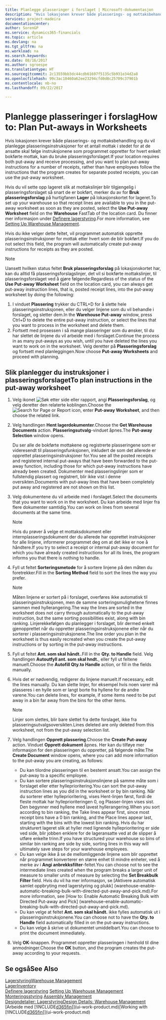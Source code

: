 ```yaml
---
title: Planlegge plasseringer i forslaget | Microsoft-dokumentasjon
description: "Hvis lokasjonen krever både plasserings- og mottaksbehandling og du vil planlegge plasseringsinstruksjoner for et antall mottak i stedet for at de ansatte skal følge instruksjonene som programmet oppretter for hvert enkelt bokførte mottak, kan du bruke plasseringsforslaget."
services: project-madeira
documentationcenter: 
author: SorenGP
ms.service: dynamics365-financials
ms.topic: article
ms.devlang: na
ms.tgt_pltfrm: na
ms.workload: na
ms.search.keywords: 
ms.date: 08/16/2017
ms.author: sgroespe
ms.translationtype: HT
ms.sourcegitcommit: 2c13559bb3dc44cdb61697f5135c5b931e34d2a8
ms.openlocfilehash: 99c3ac10460a62ee23294cfd0d8c25709c37901b
ms.contentlocale: nb-no
ms.lasthandoff: 09/22/2017

---
```

# <a name="how-to-plan-put-aways-in-worksheets"></a><span data-ttu-id="2292e-103">Planlegge plasseringer i forslag</span><span class="sxs-lookup"><span data-stu-id="2292e-103">How to: Plan Put-aways in Worksheets</span></span>
<span data-ttu-id="2292e-104">Hvis lokasjonen krever både plasserings- og mottaksbehandling og du vil planlegge plasseringsinstruksjoner for et antall mottak i stedet for at de ansatte skal følge instruksjonene som programmet oppretter for hvert enkelt bokførte mottak, kan du bruke plasseringsforslaget.</span><span class="sxs-lookup"><span data-stu-id="2292e-104">If your location requires both put-away and receive processing, and you want to plan put-away instructions for a number of receipts, rather than have employees follow the instructions that the program creates for separate posted receipts, you can use the put-away worksheet.</span></span>  

<span data-ttu-id="2292e-105">Hvis du vil sette opp lageret slik at mottakslinjer blir tilgjengelig i plasseringsforslaget så snart de er bokført, merker du av for **Bruk plasseringsforslag** på hurtigfanen **Lager** på lokasjonskortet for lageret.</span><span class="sxs-lookup"><span data-stu-id="2292e-105">To set up your warehouse so that receipt lines are available to you in the put-away worksheet as soon as they are posted, select the **Use Put-away Worksheet** field on the **Warehouse** FastTab of the location card.</span></span> <span data-ttu-id="2292e-106">Du finner mer informasjon under [Definere lagerstyring](warehouse-setup-warehouse.md).</span><span class="sxs-lookup"><span data-stu-id="2292e-106">For more information, see [Setting Up Warehouse Management](warehouse-setup-warehouse.md).</span></span>  

<span data-ttu-id="2292e-107">Hvis du ikke velger dette feltet, vil programmet automatisk opprette plasseringsinstruksjoner for mottak etter hvert som de blir bokført.</span><span class="sxs-lookup"><span data-stu-id="2292e-107">If you do not select this field, the program will automatically create put-away instructions for receipts as they are posted.</span></span>  

> [!NOTE]  
>  <span data-ttu-id="2292e-108">Uansett hvilken status feltet **Bruk plasseringsforslag** på lokasjonskortet har, kan du alltid få plasseringsforslagslinjer, det vil si bokførte mottakslinjer, til plasseringsforslaget ved å gjøre følgende:</span><span class="sxs-lookup"><span data-stu-id="2292e-108">Regardless of the status of the **Use Put-away Worksheet** field on the location card, you can always get put-away instruction lines, that is, posted receipt lines, into the put-away worksheet by doing the following:</span></span>  
>   
>  1.  <span data-ttu-id="2292e-109">I vinduet **Plassering** trykker du CTRL+D for å slette hele plasseringsinstruksjonen, eller du velger linjene som du vil behandle i forslaget, og sletter dem.</span><span class="sxs-lookup"><span data-stu-id="2292e-109">In the **Warehouse Put-away** window, press Ctrl+D to delete the entire put-away instruction, or select the lines that you want to process in the worksheet and delete them.</span></span>  
> 2.  <span data-ttu-id="2292e-110">Fortsett med prosessen i så mange plasseringer som du ønsker, til du har slettet de linjene du vil arbeide med i forslaget.</span><span class="sxs-lookup"><span data-stu-id="2292e-110">Continue the process in as many put-aways as you wish, until you have deleted the lines you want to work on in the worksheet.</span></span> <span data-ttu-id="2292e-111">Velg deretter på **Plasseringsforslag** og fortsett med planleggingen.</span><span class="sxs-lookup"><span data-stu-id="2292e-111">Now choose **Put-away Worksheets** and proceed with planning.</span></span>  

## <a name="to-plan-instructions-in-the-put-away-worksheet"></a><span data-ttu-id="2292e-112">Slik planlegger du instruksjoner i plasseringsforslaget</span><span class="sxs-lookup"><span data-stu-id="2292e-112">To plan instructions in the put-away worksheet</span></span>  
1.  <span data-ttu-id="2292e-113">Velg ikonet ![Søk etter side eller rapport](media/ui-search/search_small.png "Ikonet Søk etter side eller rapport"), angi **Plasseringsforslag**, og velg deretter den relaterte koblingen.</span><span class="sxs-lookup"><span data-stu-id="2292e-113">Choose the ![Search for Page or Report](media/ui-search/search_small.png "Search for Page or Report icon") icon, enter **Put-away Worksheet**, and then choose the related link.</span></span>  
2.  <span data-ttu-id="2292e-114">Velg handlingen **Hent lagerdokumenter**.</span><span class="sxs-lookup"><span data-stu-id="2292e-114">Choose the **Get Warehouse Documents** action.</span></span> <span data-ttu-id="2292e-115">**Plasseringsutvalg**-vinduet åpnes.</span><span class="sxs-lookup"><span data-stu-id="2292e-115">The **Put-away Selection** window opens.</span></span>  

    <span data-ttu-id="2292e-116">Du ser alle de bokførte mottakene og registrerte plasseringene som er videresendt til plasseringsfunksjonen, inkludert de som det allerede er opprettet plasseringsinstruksjoner for.</span><span class="sxs-lookup"><span data-stu-id="2292e-116">You see all the posted receipts and registered internal put-aways that have been forwarded to the put-away function, including those for which put-away instructions have already been created.</span></span> <span data-ttu-id="2292e-117">Dokumenter med plasseringslinjer som er fullstendig plassert og registrert, blir ikke vist i denne oversikten.</span><span class="sxs-lookup"><span data-stu-id="2292e-117">Documents with put-away lines that have been completely put away and registered are not shown on this list.</span></span>  

3. <span data-ttu-id="2292e-118">Velg dokumentene du vil arbeide med i forslaget.</span><span class="sxs-lookup"><span data-stu-id="2292e-118">Select the documents that you want to work on in the worksheet.</span></span> <span data-ttu-id="2292e-119">Du kan arbeide med linjer fra flere dokumenter samtidig.</span><span class="sxs-lookup"><span data-stu-id="2292e-119">You can work on lines from several documents at the same time.</span></span>  

    > [!NOTE]  
    >  <span data-ttu-id="2292e-120">Hvis du prøver å velge et mottaksdokument eller internplasseringsdokument der du allerede har opprettet instruksjoner for alle linjene, informerer programmet deg om at det ikke er noe å håndtere.</span><span class="sxs-lookup"><span data-stu-id="2292e-120">If you try to select a receipt or internal put-away document for which you have already created instructions for all its lines, the program informs you that there is nothing to handle.</span></span>  

4. <span data-ttu-id="2292e-121">Fyll ut feltet **Sorteringsmetode** for å sortere linjene på den måten du foretrekker.</span><span class="sxs-lookup"><span data-stu-id="2292e-121">Fill in the **Sorting Method** field to sort the lines the way you prefer.</span></span>  

    > [!NOTE]  
    >  <span data-ttu-id="2292e-122">Måten linjene er sortert på i forslaget, overføres ikke automatisk til plasseringsinstruksjonen, men de samme sorteringsmulighetene finnes sammen med hyllerangering.</span><span class="sxs-lookup"><span data-stu-id="2292e-122">The way the lines are sorted in the worksheet does not carry through automatically to the put-away instruction, but the same sorting possibilities exist, along with bin ranking.</span></span> <span data-ttu-id="2292e-123">Linjerekkefølgen du planlegger i forslaget, blir dermed enkelt gjenopprettet når du oppretter plasseringsinstruksjonene eller når du sorterer i plasseringsinstruksjonene.</span><span class="sxs-lookup"><span data-stu-id="2292e-123">The line order you plan in the worksheet is thus easily recreated when you create the put-away instructions or by sorting in the put-away instructions.</span></span>  

5.  <span data-ttu-id="2292e-124">Fyll ut feltet **Ant. som skal håndt.**.</span><span class="sxs-lookup"><span data-stu-id="2292e-124">Fill in the **Qty. to Handle** field.</span></span> <span data-ttu-id="2292e-125">Velg handlingen **Autoutfyll ant. som skal hndt.**, eller fyll ut feltene manuelt.</span><span class="sxs-lookup"><span data-stu-id="2292e-125">Choose the **Autofill Qty.to Handle** action, or fill in the fields manually.</span></span>  
6.  <span data-ttu-id="2292e-126">Hvis det er nødvendig, redigerer du linjene manuelt.</span><span class="sxs-lookup"><span data-stu-id="2292e-126">If necessary, edit the lines manually.</span></span> <span data-ttu-id="2292e-127">Du kan slette linjer, for eksempel hvis noen varer må plasseres i en hylle som er langt borte fra hyllene for de andre varene.</span><span class="sxs-lookup"><span data-stu-id="2292e-127">You can delete lines, for example, if some items need to be put away in a bin far away from the bins for the other items.</span></span>  

    > [!NOTE]  
    >  <span data-ttu-id="2292e-128">Linjer som slettes, blir bare slettet fra dette forslaget, ikke fra plasseringsutvalgsoversikten.</span><span class="sxs-lookup"><span data-stu-id="2292e-128">Lines deleted are only deleted from this worksheet, not from the put-away selection list.</span></span>  

7.  <span data-ttu-id="2292e-129">Velg handlingen **Opprett plassering**.</span><span class="sxs-lookup"><span data-stu-id="2292e-129">Choose the **Create Put-away** action.</span></span> <span data-ttu-id="2292e-130">Vinduet **Opprett dokument** åpnes. Her kan du tilføye mer informasjon for den plasseringen du oppretter, på følgende måte:</span><span class="sxs-lookup"><span data-stu-id="2292e-130">The **Create Document** window opens, where you can add more information to the put-away you are creating, as follows:</span></span>  

    -   <span data-ttu-id="2292e-131">Du kan tilordne plasseringen til en bestemt ansatt.</span><span class="sxs-lookup"><span data-stu-id="2292e-131">You can assign the put-away to a specific employee.</span></span>  
    -   <span data-ttu-id="2292e-132">Du kan sortere plasseringsinstruksjonslinjene på samme måte som i forslaget eller etter hylleprioritering.</span><span class="sxs-lookup"><span data-stu-id="2292e-132">You can sort the put-away instruction lines as you did in the worksheet or by bin ranking.</span></span> <span data-ttu-id="2292e-133">Når du sorterer etter hylleprioritering, vises Hent-linjen først, fordi de fleste mottak har hylleprioriteringen 0, og Plasser-linjen vises sist. Den begynner med hyllene med lavest hyllerangering.</span><span class="sxs-lookup"><span data-stu-id="2292e-133">When you sort according to bin ranking, the Take lines appear first, since most receipt bins have a 0 bin ranking, and the Place lines appear last, starting with the bins with the lowest bin ranking.</span></span> <span data-ttu-id="2292e-134">Hvis du har strukturert lageret slik at hyller med lignende hylleprioritering er side ved side, blir jobben enklere for de lageransatte ved at de slipper å utføre enkelte trinn.</span><span class="sxs-lookup"><span data-stu-id="2292e-134">If you have structured your warehouse so bins of similar bin ranking are side by side, sorting lines in this way will ultimately save steps for your warehouse employees.</span></span>  
    -   <span data-ttu-id="2292e-135">Du kan velge ikke å se de mellomliggende linjene som blir opprettet når programmet konverterer en større enhet til mindre enheter, ved å merke av i **Angi anbrekksfilter**-feltet.</span><span class="sxs-lookup"><span data-stu-id="2292e-135">You can choose not to see the intermediate lines created when the program breaks a larger unit of measure to smaller units of measure by selecting the **Set Breakbulk Filter** field.</span></span> <span data-ttu-id="2292e-136">Hvis du vil ha mer informasjon, se [Aktivere automatisk samlet oppbryting med lagerstyring og plukk] (warehouse-enable-automatic-breaking-bulk-with-directed-put-away-and-pick.md).</span><span class="sxs-lookup"><span data-stu-id="2292e-136">For more information, see [How to: Enable Automatic Breaking Bulk with Directed Put-away and Pick] (warehouse-enable-automatic-breaking-bulk-with-directed-put-away-and-pick.md).</span></span>  
    -   <span data-ttu-id="2292e-137">Du kan velge at feltet **Ant. som skal håndt.** ikke fylles automatisk ut i plasseringsinstruksjonene.</span><span class="sxs-lookup"><span data-stu-id="2292e-137">You can choose not to have the **Qty. to Handle** field automatically filled in on the put-away instructions.</span></span>  
    -   <span data-ttu-id="2292e-138">Du kan velge å skrive ut dokumentet umiddelbart.</span><span class="sxs-lookup"><span data-stu-id="2292e-138">You can choose to print the document immediately.</span></span>  

8.  <span data-ttu-id="2292e-139">Velg **OK**-knappen. Programmet oppretter plasseringen i henhold til dine anmodninger.</span><span class="sxs-lookup"><span data-stu-id="2292e-139">Choose the **OK** button, and the program creates the put-away according to your requests.</span></span>  

## <a name="see-also"></a><span data-ttu-id="2292e-140">Se også</span><span class="sxs-lookup"><span data-stu-id="2292e-140">See Also</span></span>  
[<span data-ttu-id="2292e-141">Lagerstyring</span><span class="sxs-lookup"><span data-stu-id="2292e-141">Warehouse Management</span></span>](warehouse-manage-warehouse.md)  
[<span data-ttu-id="2292e-142">Lager</span><span class="sxs-lookup"><span data-stu-id="2292e-142">Inventory</span></span>](inventory-manage-inventory.md)  
<span data-ttu-id="2292e-143">[Definere lagerstyring](warehouse-setup-warehouse.md)   </span><span class="sxs-lookup"><span data-stu-id="2292e-143">[Setting Up Warehouse Management](warehouse-setup-warehouse.md)   </span></span>  
<span data-ttu-id="2292e-144">[Monteringsstyring](assembly-assemble-items.md)  </span><span class="sxs-lookup"><span data-stu-id="2292e-144">[Assembly Management](assembly-assemble-items.md)  </span></span>  
[<span data-ttu-id="2292e-145">Designdetaljer: Lagerstyring</span><span class="sxs-lookup"><span data-stu-id="2292e-145">Design Details: Warehouse Management</span></span>](design-details-warehouse-management.md)  
<span data-ttu-id="2292e-146">[Arbeide med [!INCLUDE[d365fin](includes/d365fin_md.md)]](ui-work-product.md)</span><span class="sxs-lookup"><span data-stu-id="2292e-146">[Working with [!INCLUDE[d365fin](includes/d365fin_md.md)]](ui-work-product.md)</span></span>

